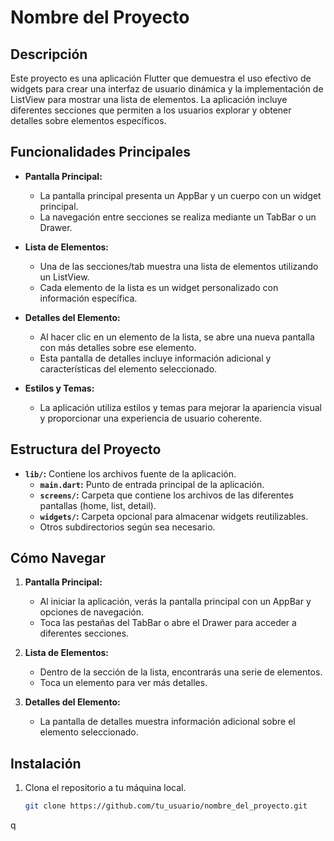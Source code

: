# Nombre del Proyecto

## Descripción

Este proyecto es una aplicación Flutter que demuestra el uso efectivo de widgets para crear una interfaz de usuario dinámica y la implementación de ListView para mostrar una lista de elementos. La aplicación incluye diferentes secciones que permiten a los usuarios explorar y obtener detalles sobre elementos específicos.

## Funcionalidades Principales

- **Pantalla Principal:**
  - La pantalla principal presenta un AppBar y un cuerpo con un widget principal.
  - La navegación entre secciones se realiza mediante un TabBar o un Drawer.

- **Lista de Elementos:**
  - Una de las secciones/tab muestra una lista de elementos utilizando un ListView.
  - Cada elemento de la lista es un widget personalizado con información específica.

- **Detalles del Elemento:**
  - Al hacer clic en un elemento de la lista, se abre una nueva pantalla con más detalles sobre ese elemento.
  - Esta pantalla de detalles incluye información adicional y características del elemento seleccionado.

- **Estilos y Temas:**
  - La aplicación utiliza estilos y temas para mejorar la apariencia visual y proporcionar una experiencia de usuario coherente.

## Estructura del Proyecto

- **`lib/`:** Contiene los archivos fuente de la aplicación.
  - **`main.dart`:** Punto de entrada principal de la aplicación.
  - **`screens/`:** Carpeta que contiene los archivos de las diferentes pantallas (home, list, detail).
  - **`widgets/`:** Carpeta opcional para almacenar widgets reutilizables.
  - Otros subdirectorios según sea necesario.

## Cómo Navegar

1. **Pantalla Principal:**
   - Al iniciar la aplicación, verás la pantalla principal con un AppBar y opciones de navegación.
   - Toca las pestañas del TabBar o abre el Drawer para acceder a diferentes secciones.

2. **Lista de Elementos:**
   - Dentro de la sección de la lista, encontrarás una serie de elementos.
   - Toca un elemento para ver más detalles.

3. **Detalles del Elemento:**
   - La pantalla de detalles muestra información adicional sobre el elemento seleccionado.

## Instalación


1. Clona el repositorio a tu máquina local.
   ```bash
   git clone https://github.com/tu_usuario/nombre_del_proyecto.git
q